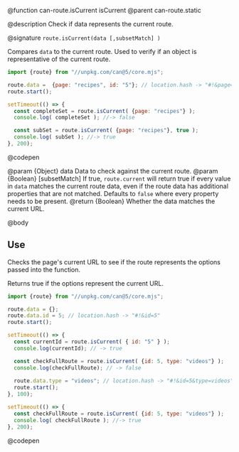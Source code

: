 @function can-route.isCurrent isCurrent
@parent can-route.static

@description Check if data represents the current route.

@signature `route.isCurrent(data [,subsetMatch] )`

  Compares `data` to the current route. Used to verify if an object is
  representative of the current route.

  ```js
  import {route} from "//unpkg.com/can@5/core.mjs";

  route.data =  {page: "recipes", id: "5"}; // location.hash -> "#!&page=recipes&id=5"
  route.start();

  setTimeout(() => {
    const completeSet = route.isCurrent( {page: "recipes"} );
    console.log( completeSet ); //-> false

    const subSet = route.isCurrent( {page: "recipes"}, true );
    console.log( subSet ); //-> true
  }, 200);
  ```
  @codepen

  @param {Object} data Data to check against the current route.
  @param {Boolean} [subsetMatch] If true, `route.current` will return true
  if every value in `data` matches the current route data, even if
  the route data has additional properties that are not matched.  Defaults to `false`
  where every property needs to be present.
  @return {Boolean} Whether the data matches the current URL.

@body

## Use

Checks the page's current URL to see if the route represents the options
passed into the function.

Returns true if the options represent the current URL.

```js
import {route} from "//unpkg.com/can@5/core.mjs";

route.data = {};
route.data.id = 5; // location.hash -> "#!&id=5"
route.start();

setTimeout(() => {
  const currentId = route.isCurrent( { id: "5" } );
  console.log(currentId); // -> true

  const checkFullRoute = route.isCurrent( {id: 5, type: "videos"} );
  console.log(checkFullRoute); // -> false
  
  route.data.type = "videos"; // location.hash -> "#!&id=5&type=videos"
  route.start();
}, 100);

setTimeout(() => {
  const checkFullRoute = route.isCurrent( {id: 5, type: "videos"} );
  console.log( checkFullRoute ); //-> true
}, 200);

```
@codepen
